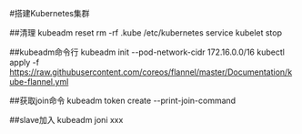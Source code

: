 #搭建Kubernetes集群

##清理
kubeadm reset
rm -rf .kube /etc/kubernetes
service kubelet stop

##kubeadm命令行
kubeadm init --pod-network-cidr 172.16.0.0/16
kubectl apply -f https://raw.githubusercontent.com/coreos/flannel/master/Documentation/kube-flannel.yml

##获取join命令
kubeadm token create --print-join-command

##slave加入
kubeadm joni xxx